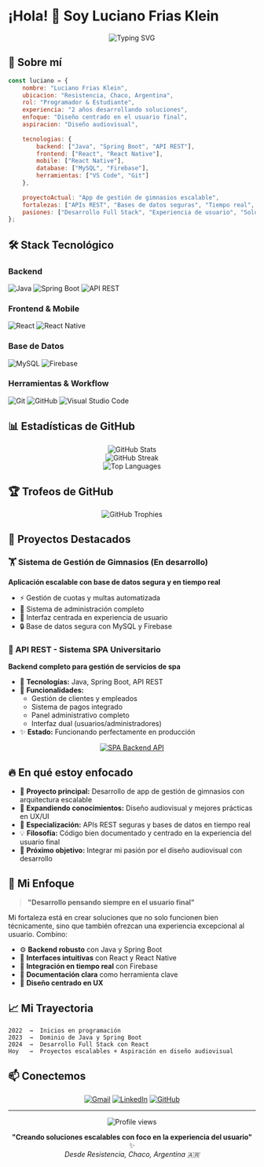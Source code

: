 # ¡Hola! 👋 Soy Luciano Frias Klein

<div align="center">
  <img src="https://readme-typing-svg.herokuapp.com?font=Fira+Code&size=22&duration=3000&pause=1000&color=00D4AA&center=true&vCenter=true&width=500&lines=Programador+%26+Estudiante;Desarrollador+Full+Stack;Enfocado+en+experiencia+de+usuario;2+a%C3%B1os+creando+soluciones;Resistencia%2C+Chaco%2C+Argentina" alt="Typing SVG" />
</div>

## 🚀 Sobre mí

```javascript
const luciano = {
    nombre: "Luciano Frias Klein",
    ubicacion: "Resistencia, Chaco, Argentina",
    rol: "Programador & Estudiante",
    experiencia: "2 años desarrollando soluciones",
    enfoque: "Diseño centrado en el usuario final",
    aspiracion: "Diseño audiovisual",
    
    tecnologias: {
        backend: ["Java", "Spring Boot", "API REST"],
        frontend: ["React", "React Native"],
        mobile: ["React Native"],
        database: ["MySQL", "Firebase"],
        herramientas: ["VS Code", "Git"]
    },
    
    proyectoActual: "App de gestión de gimnasios escalable",
    fortalezas: ["APIs REST", "Bases de datos seguras", "Tiempo real", "UX/UI"],
    pasiones: ["Desarrollo Full Stack", "Experiencia de usuario", "Soluciones escalables"]
};
```

## 🛠️ Stack Tecnológico

### Backend
![Java](https://img.shields.io/badge/java-%23ED8B00.svg?style=for-the-badge&logo=openjdk&logoColor=white)
![Spring Boot](https://img.shields.io/badge/spring%20boot-%236DB33F.svg?style=for-the-badge&logo=spring&logoColor=white)
![API REST](https://img.shields.io/badge/REST-02569B?style=for-the-badge&logo=rest&logoColor=white)

### Frontend & Mobile
![React](https://img.shields.io/badge/react-%2320232a.svg?style=for-the-badge&logo=react&logoColor=%2361DAFB)
![React Native](https://img.shields.io/badge/react_native-%2320232a.svg?style=for-the-badge&logo=react&logoColor=%2361DAFB)

### Base de Datos
![MySQL](https://img.shields.io/badge/mysql-%2300f.svg?style=for-the-badge&logo=mysql&logoColor=white)
![Firebase](https://img.shields.io/badge/firebase-%23039BE5.svg?style=for-the-badge&logo=firebase)

### Herramientas & Workflow
![Git](https://img.shields.io/badge/git-%23F05033.svg?style=for-the-badge&logo=git&logoColor=white)
![GitHub](https://img.shields.io/badge/github-%23121011.svg?style=for-the-badge&logo=github&logoColor=white)
![Visual Studio Code](https://img.shields.io/badge/Visual%20Studio%20Code-0078d4.svg?style=for-the-badge&logo=visual-studio-code&logoColor=white)

## 📊 Estadísticas de GitHub

<div align="center">
  <img src="https://github-readme-stats.vercel.app/api?username=lucianofkk&theme=tokyonight&hide_border=false&include_all_commits=true&count_private=false" alt="GitHub Stats" />
  <br/>
  <img src="https://github-readme-streak-stats.herokuapp.com/?user=lucianofkk&theme=tokyonight&hide_border=false" alt="GitHub Streak" />
  <br/>
  <img src="https://github-readme-stats.vercel.app/api/top-langs/?username=lucianofkk&theme=tokyonight&hide_border=false&include_all_commits=true&count_private=false&layout=compact" alt="Top Languages" />
</div>

## 🏆 Trofeos de GitHub
<div align="center">
  <img src="https://github-profile-trophy.vercel.app/?username=lucianofkk&theme=tokyonight&no-frame=false&no-bg=false&margin-w=4" alt="GitHub Trophies" />
</div>

## 🌟 Proyectos Destacados

### 🏋️ Sistema de Gestión de Gimnasios (En desarrollo)
**Aplicación escalable con base de datos segura y en tiempo real**
- ⚡ Gestión de cuotas y multas automatizada
- 👥 Sistema de administración completo
- 📱 Interfaz centrada en experiencia de usuario
- 🔒 Base de datos segura con MySQL y Firebase

### 🏨 API REST - Sistema SPA Universitario
**Backend completo para gestión de servicios de spa**
- 🔧 **Tecnologías:** Java, Spring Boot, API REST
- 💼 **Funcionalidades:** 
  - Gestión de clientes y empleados
  - Sistema de pagos integrado
  - Panel administrativo completo
  - Interfaz dual (usuarios/administradores)
- ✨ **Estado:** Funcionando perfectamente en producción

<div align="center">
  <a href="https://github.com/lucianofkk/spa-backend">
    <img src="https://github-readme-stats.vercel.app/api/pin/?username=lucianofkk&repo=spa-backend&theme=tokyonight" alt="SPA Backend API" />
  </a>
</div>

## 🔥 En qué estoy enfocado

- 🔭 **Proyecto principal:** Desarrollo de app de gestión de gimnasios con arquitectura escalable
- 🌱 **Expandiendo conocimientos:** Diseño audiovisual y mejores prácticas en UX/UI
- 🎯 **Especialización:** APIs REST seguras y bases de datos en tiempo real
- 💡 **Filosofía:** Código bien documentado y centrado en la experiencia del usuario final
- 🚀 **Próximo objetivo:** Integrar mi pasión por el diseño audiovisual con desarrollo

## 🎨 Mi Enfoque

> **"Desarrollo pensando siempre en el usuario final"**

Mi fortaleza está en crear soluciones que no solo funcionen bien técnicamente, sino que también ofrezcan una experiencia excepcional al usuario. Combino:

- ⚙️ **Backend robusto** con Java y Spring Boot
- 📱 **Interfaces intuitivas** con React y React Native  
- 🔄 **Integración en tiempo real** con Firebase
- 📝 **Documentación clara** como herramienta clave
- 🎨 **Diseño centrado en UX** 

## 📈 Mi Trayectoria

```
2022  →  Inicios en programación
2023  →  Dominio de Java y Spring Boot
2024  →  Desarrollo Full Stack con React
Hoy   →  Proyectos escalables + Aspiración en diseño audiovisual
```

## 📫 Conectemos

<div align="center">

[![Gmail](https://img.shields.io/badge/Gmail-D14836?style=for-the-badge&logo=gmail&logoColor=white)](mailto:lucianofk@gmail.com)
[![LinkedIn](https://img.shields.io/badge/LinkedIn-%230077B5.svg?style=for-the-badge&logo=linkedin&logoColor=white)](https://linkedin.com/in/luciano-frias-klein)
[![GitHub](https://img.shields.io/badge/GitHub-181717?style=for-the-badge&logo=github&logoColor=white)](https://github.com/lucianofkk)

</div>

---

<div align="center">
  <img src="https://komarev.com/ghpvc/?username=lucianofkk&label=Visitas%20al%20perfil&color=0e75b6&style=flat" alt="Profile views" />
</div>

<div align="center">
  
**"Creando soluciones escalables con foco en la experiencia del usuario"** ✨  
*Desde Resistencia, Chaco, Argentina 🇦🇷*

</div>
